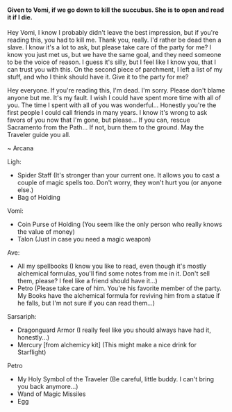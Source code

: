 #### Given to Vomi, if we go down to kill the succubus. She is to open and read it if I die. 
Hey Vomi, I know I probably didn't leave the best impression, but if you're reading this, you had to kill me.
Thank you, really. I'd rather be dead then a slave. 
I know it's a lot to ask, but please take care of the party for me? 
I know you just met us, but we have the same goal, and they need someone to be the voice of reason. 
I guess it's silly, but I feel like I know you, that I can trust you with this. 
On the second piece of parchment, I left a list of my stuff, and who I think should have it. Give it to the party for me?

Hey everyone. If you're reading this, I'm dead. I'm sorry. Please don't blame anyone but me. It's my fault. I wish I could have spent more time with all of you. The time I spent with all of you was wonderful... Honestly you're the first people I could call friends in many years. I know it's wrong to ask favors of you now that I'm gone, but please... If you can, rescue Sacramento from the Path... If not, burn them to the ground. May the Traveler guide you all. 

~ Arcana

Ligh: 
- Spider Staff (It's stronger than your current one. It allows you to cast a couple of magic spells too. Don't worry, they won't hurt you (or anyone else.)
- Bag of Holding

Vomi: 
- Coin Purse of Holding (You seem like the only person who really knows the value of money)
- Talon (Just in case you need a magic weapon)

Ave: 
- All my spellbooks (I know you like to read, even though it's mostly alchemical formulas, you'll find some notes from me in it.
Don't sell them, please? I feel like a friend should have it...)
- Petro (Please take care of him. You're his favorite member of the party. My Books have the alchemical formula for reviving him from a statue if he falls, but I'm not sure if you can read them...)

Sarsariph: 
- Dragonguard Armor (I really feel like you should always have had it, honestly...)
- Mercury [from alchemicy kit] (This might make a nice drink for Starflight)

Petro
- My Holy Symbol of the Traveler (Be careful, little buddy. I can't bring you back anymore...)
- Wand of Magic Missiles 
- Egg
